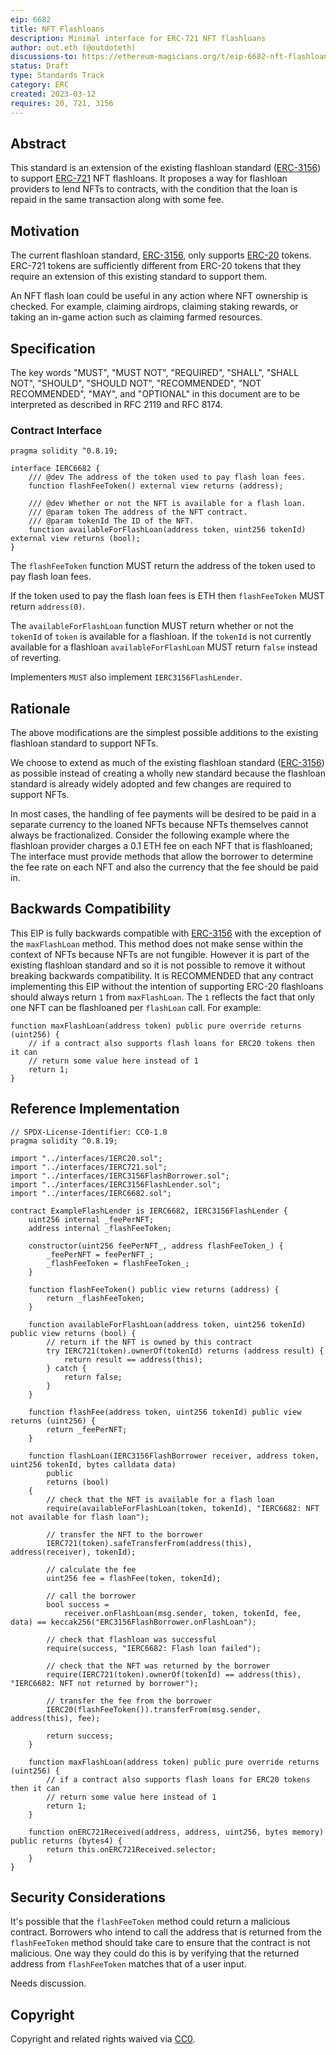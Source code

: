 ```yaml
---
eip: 6682
title: NFT Flashloans
description: Minimal interface for ERC-721 NFT flashloans
author: out.eth (@outdoteth)
discussions-to: https://ethereum-magicians.org/t/eip-6682-nft-flashloans/13294
status: Draft
type: Standards Track
category: ERC
created: 2023-03-12
requires: 20, 721, 3156
---
```


## Abstract

This standard is an extension of the existing flashloan standard ([ERC-3156](https://eips.fyi/3156)) to support [ERC-721](https://eips.fyi/721) NFT flashloans. It proposes a way for flashloan providers to lend NFTs to contracts, with the condition that the loan is repaid in the same transaction along with some fee.

## Motivation

The current flashloan standard, [ERC-3156](https://eips.fyi/3156), only supports [ERC-20](https://eips.fyi/20) tokens. ERC-721 tokens are sufficiently different from ERC-20 tokens that they require an extension of this existing standard to support them. 

An NFT flash loan could be useful in any action where NFT ownership is checked. For example, claiming airdrops, claiming staking rewards, or taking an in-game action such as claiming farmed resources.

## Specification

The key words "MUST", "MUST NOT", "REQUIRED", "SHALL", "SHALL NOT", "SHOULD", "SHOULD NOT", "RECOMMENDED", "NOT RECOMMENDED", "MAY", and "OPTIONAL" in this document are to be interpreted as described in RFC 2119 and RFC 8174.

### Contract Interface

```solidity
pragma solidity ^0.8.19;

interface IERC6682 {
    /// @dev The address of the token used to pay flash loan fees.
    function flashFeeToken() external view returns (address);

    /// @dev Whether or not the NFT is available for a flash loan.
    /// @param token The address of the NFT contract.
    /// @param tokenId The ID of the NFT.
    function availableForFlashLoan(address token, uint256 tokenId) external view returns (bool);
}
```

The `flashFeeToken` function MUST return the address of the token used to pay flash loan fees.

If the token used to pay the flash loan fees is ETH then `flashFeeToken` MUST return `address(0)`.

The `availableForFlashLoan` function MUST return whether or not the `tokenId` of `token` is available for a flashloan. If the `tokenId` is not currently available for a flashloan `availableForFlashLoan` MUST return `false` instead of reverting.

Implementers `MUST` also implement `IERC3156FlashLender`.

## Rationale

The above modifications are the simplest possible additions to the existing flashloan standard to support NFTs.

We choose to extend as much of the existing flashloan standard ([ERC-3156](https://eips.fyi/3156)) as possible instead of creating a wholly new standard because the flashloan standard is already widely adopted and few changes are required to support NFTs.

In most cases, the handling of fee payments will be desired to be paid in a separate currency to the loaned NFTs because NFTs themselves cannot always be fractionalized. Consider the following example where the flashloan provider charges a 0.1 ETH fee on each NFT that is flashloaned; The interface must provide methods that allow the borrower to determine the fee rate on each NFT and also the currency that the fee should be paid in.

## Backwards Compatibility

This EIP is fully backwards compatible with [ERC-3156](https://eips.fyi/3156) with the exception of the `maxFlashLoan` method. This method does not make sense within the context of NFTs because NFTs are not fungible. However it is part of the existing flashloan standard and so it is not possible to remove it without breaking backwards compatibility. It is RECOMMENDED that any contract implementing this EIP without the intention of supporting ERC-20 flashloans should always return `1` from `maxFlashLoan`. The `1` reflects the fact that only one NFT can be flashloaned per `flashLoan` call. For example:

```solidity
function maxFlashLoan(address token) public pure override returns (uint256) {
    // if a contract also supports flash loans for ERC20 tokens then it can
    // return some value here instead of 1
    return 1;
}
```

## Reference Implementation

```solidity
// SPDX-License-Identifier: CC0-1.0
pragma solidity ^0.8.19;

import "../interfaces/IERC20.sol";
import "../interfaces/IERC721.sol";
import "../interfaces/IERC3156FlashBorrower.sol";
import "../interfaces/IERC3156FlashLender.sol";
import "../interfaces/IERC6682.sol";

contract ExampleFlashLender is IERC6682, IERC3156FlashLender {
    uint256 internal _feePerNFT;
    address internal _flashFeeToken;

    constructor(uint256 feePerNFT_, address flashFeeToken_) {
        _feePerNFT = feePerNFT_;
        _flashFeeToken = flashFeeToken_;
    }

    function flashFeeToken() public view returns (address) {
        return _flashFeeToken;
    }

    function availableForFlashLoan(address token, uint256 tokenId) public view returns (bool) {
        // return if the NFT is owned by this contract
        try IERC721(token).ownerOf(tokenId) returns (address result) {
            return result == address(this);
        } catch {
            return false;
        }
    }

    function flashFee(address token, uint256 tokenId) public view returns (uint256) {
        return _feePerNFT;
    }

    function flashLoan(IERC3156FlashBorrower receiver, address token, uint256 tokenId, bytes calldata data)
        public
        returns (bool)
    {
        // check that the NFT is available for a flash loan
        require(availableForFlashLoan(token, tokenId), "IERC6682: NFT not available for flash loan");

        // transfer the NFT to the borrower
        IERC721(token).safeTransferFrom(address(this), address(receiver), tokenId);

        // calculate the fee
        uint256 fee = flashFee(token, tokenId);

        // call the borrower
        bool success =
            receiver.onFlashLoan(msg.sender, token, tokenId, fee, data) == keccak256("ERC3156FlashBorrower.onFlashLoan");

        // check that flashloan was successful
        require(success, "IERC6682: Flash loan failed");
        
        // check that the NFT was returned by the borrower
        require(IERC721(token).ownerOf(tokenId) == address(this), "IERC6682: NFT not returned by borrower");

        // transfer the fee from the borrower
        IERC20(flashFeeToken()).transferFrom(msg.sender, address(this), fee);

        return success;
    }

    function maxFlashLoan(address token) public pure override returns (uint256) {
        // if a contract also supports flash loans for ERC20 tokens then it can
        // return some value here instead of 1
        return 1;
    }

    function onERC721Received(address, address, uint256, bytes memory) public returns (bytes4) {
        return this.onERC721Received.selector;
    }
}
```

## Security Considerations

It's possible that the `flashFeeToken` method could return a malicious contract. Borrowers who intend to call the address that is returned from the `flashFeeToken` method should take care to ensure that the contract is not malicious. One way they could do this is by verifying that the returned address from `flashFeeToken` matches that of a user input.

Needs discussion.

## Copyright

Copyright and related rights waived via [CC0](/LICENSE.md).
